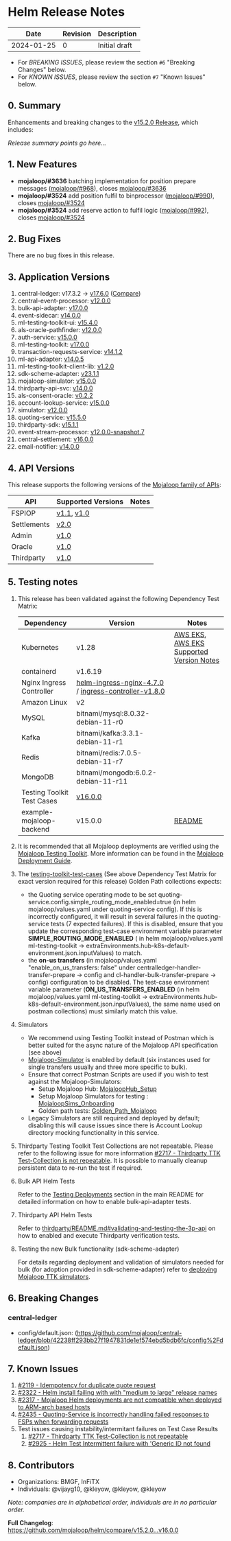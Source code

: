 # Helm Release Notes

Date | Revision | Description
---------|----------|---------
2024-01-25 | 0 | Initial draft

- For *BREAKING ISSUES*, please review the section `#6` "Breaking Changes" below.
- For *KNOWN ISSUES*, please review the section `#7` "Known Issues" below.

## 0. Summary

Enhancements and breaking changes to the [v15.2.0 Release](https://github.com/mojaloop/helm/blob/master/.changelog/release-v15.2.0.md), which includes:

_Release summary points go here..._

## 1. New Features
* **mojaloop/#3636** batching implementation for position prepare messages ([mojaloop/#968](https://github.com/mojaloop/central-ledger/pull/968)), closes [mojaloop/#3636](https://github.com/mojaloop/project/issues/3636)
* **mojaloop/#3524** add position fulfil to binprocessor ([mojaloop/#990](https://github.com/mojaloop/central-ledger/pull/990)), closes [mojaloop/#3524](https://github.com/mojaloop/project/issues/3524)
* **mojaloop/#3524** add reserve action to fulfil logic ([mojaloop/#992](https://github.com/mojaloop/central-ledger/pull/992)), closes [mojaloop/#3524](https://github.com/mojaloop/project/issues/3524)

## 2. Bug Fixes
There are no bug fixes in this release.

## 3. Application Versions

1. central-ledger: v17.3.2 ->                     [v17.6.0](https://github.com/mojaloop/central-ledger/releases/v17.6.0)                     ([Compare](https://github.com/mojaloop/central-ledger/compare/v17.3.2...v17.6.0))
2. central-event-processor: [v12.0.0](https://github.com/mojaloop/central-event-processor/releases/v12.0.0)
3. bulk-api-adapter: [v17.0.0](https://github.com/mojaloop/bulk-api-adapter/releases/v17.0.0)
4. event-sidecar: [v14.0.0](https://github.com/mojaloop/event-sidecar/releases/v14.0.0)
5. ml-testing-toolkit-ui: [v15.4.0](https://github.com/mojaloop/ml-testing-toolkit-ui/releases/v15.4.0)
6. als-oracle-pathfinder: [v12.0.0](https://github.com/mojaloop/als-oracle-pathfinder/releases/v12.0.0)
7. auth-service: [v15.0.0](https://github.com/mojaloop/auth-service/releases/v15.0.0)
8. ml-testing-toolkit: [v17.0.0](https://github.com/mojaloop/ml-testing-toolkit/releases/v17.0.0)
9. transaction-requests-service: [v14.1.2](https://github.com/mojaloop/transaction-requests-service/releases/v14.1.2)
10. ml-api-adapter: [v14.0.5](https://github.com/mojaloop/ml-api-adapter/releases/v14.0.5)
11. ml-testing-toolkit-client-lib: [v1.2.0](https://github.com/mojaloop/ml-testing-toolkit-client-lib/releases/v1.2.0)
12. sdk-scheme-adapter: [v23.1.1](https://github.com/mojaloop/sdk-scheme-adapter/releases/v23.1.1)
13. mojaloop-simulator: [v15.0.0](https://github.com/mojaloop/mojaloop-simulator/releases/v15.0.0)
14. thirdparty-api-svc: [v14.0.0](https://github.com/mojaloop/thirdparty-api-svc/releases/v14.0.0)
15. als-consent-oracle: [v0.2.2](https://github.com/mojaloop/als-consent-oracle/releases/v0.2.2)
16. account-lookup-service: [v15.0.0](https://github.com/mojaloop/account-lookup-service/releases/v15.0.0)
17. simulator: [v12.0.0](https://github.com/mojaloop/simulator/releases/v12.0.0)
18. quoting-service: [v15.5.0](https://github.com/mojaloop/quoting-service/releases/v15.5.0)
19. thirdparty-sdk: [v15.1.1](https://github.com/mojaloop/thirdparty-sdk/releases/v15.1.1)
20. event-stream-processor: [v12.0.0-snapshot.7](https://github.com/mojaloop/event-stream-processor/releases/v12.0.0-snapshot.7)
21. central-settlement: [v16.0.0](https://github.com/mojaloop/central-settlement/releases/v16.0.0)
22. email-notifier: [v14.0.0](https://github.com/mojaloop/email-notifier/releases/v14.0.0)

## 4. API Versions

This release supports the following versions of the [Mojaloop family of APIs](https://docs.mojaloop.io/api):

| API         | Supported Versions                                                                                                                                    | Notes |
| ----------- | ------------------------------------------------------------------------------------------------------------------------------------------ | ----- |
| FSPIOP      | [v1.1](https://docs.mojaloop.io/api/fspiop/v1.1/api-definition.html), [v1.0](https://docs.mojaloop.io/api/fspiop/v1.0/api-definition.html) |       |
| Settlements | [v2.0](https://docs.mojaloop.io/api/settlement)                                                                                            |       |
| Admin       | [v1.0](https://docs.mojaloop.io/api/administration/central-ledger-api.html)                                                                |       |
| Oracle      | [v1.0](https://docs.mojaloop.io/legacy/api/als-oracle-api-specification.html)                                                              |       |
| Thirdparty  | [v1.0](https://docs.mojaloop.io/api/thirdparty)                                                                                            |       |

## 5. Testing notes

1. This release has been validated against the following Dependency Test Matrix:

    | Dependency | Version |  Notes   |
    | ---------- | ------- | --- |
    | Kubernetes | v1.28 | [AWS EKS](https://aws.amazon.com/eks/), [AWS EKS Supported Version Notes](https://docs.aws.amazon.com/eks/latest/userguide/kubernetes-versions.html)  |
    | containerd  |  v1.6.19  |  |
    | Nginx Ingress Controller | [helm-ingress-nginx-4.7.0](https://github.com/kubernetes/ingress-nginx/releases/tag/helm-chart-4.7.0) / [ingress-controller-v1.8.0](https://github.com/kubernetes/ingress-nginx/releases/tag/controller-v1.8.0) |     |
    |  Amazon Linux   |  v2   |     |
    |  MySQL   |  bitnami/mysql:8.0.32-debian-11-r0   |     |
    |  Kafka   |  bitnami/kafka:3.3.1-debian-11-r1   |     |
    |  Redis   |  bitnami/redis:7.0.5-debian-11-r7   |     |
    |  MongoDB   |  bitnami/mongodb:6.0.2-debian-11-r11   |     |
    |  Testing Toolkit Test Cases   |  [v16.0.0](https://github.com/mojaloop/testing-toolkit-test-cases/releases/tag/v16.0.0)   |     |
    |  example-mojaloop-backend   |  v15.0.0   |  [README](https://github.com/mojaloop/helm/blob/master/example-mojaloop-backend/README.md)   |

2. It is recommended that all Mojaloop deployments are verified using the [Mojaloop Testing Toolkit](https://docs.mojaloop.io/documentation/mojaloop-technical-overview/ml-testing-toolkit/). More information can be found in the [Mojaloop Deployment Guide](https://docs.mojaloop.io/documentation/deployment-guide).

3. The [testing-toolkit-test-cases](https://github.com/mojaloop/testing-toolkit-test-cases/releases) (See above Dependency Test Matrix for exact version required for this release) Golden Path collections expects:
    - the Quoting service operating mode to be set quoting-service.config.simple_routing_mode_enabled=true (in helm mojaloop/values.yaml under quoting-service config). If this is incorrectly configured, it will result in several failures in the quoting-service tests (7 expected failures). If this is disabled, ensure that you update the corresponding test-case environment variable parameter **SIMPLE_ROUTING_MODE_ENABLED** ( in helm mojaloop/values.yaml ml-testing-toolkit -> extraEnvironments.hub-k8s-default-environment.json.inputValues) to match.
    - the **on-us transfers** (in mojaloop/values.yaml "enable_on_us_transfers: false" under centralledger-handler-transfer-prepare -> config and  cl-handler-bulk-transfer-prepare -> config) configuration to be disabled. The test-case environment variable parameter (**ON_US_TRANSFERS_ENABLED** (in helm mojaloop/values.yaml ml-testing-toolkit -> extraEnvironments.hub-k8s-default-environment.json.inputValues), the same name used on postman collections) must similarly match this value.

4. Simulators
    - We recommend using Testing Toolkit instead of Postman which is better suited for the async nature of the Mojaloop API specification (see above)
    - [Mojaloop-Simulator](https://github.com/mojaloop/mojaloop-simulator) is enabled by default (six instances used for single transfers usually and three more specific to bulk).
    - Ensure that correct Postman Scripts are used if you wish to test against the Mojaloop-Simulators:
        - Setup Mojaloop Hub: [MojaloopHub_Setup](https://github.com/mojaloop/postman/blob/v12.0.0/MojaloopHub_Setup.postman_collection.json)
        - Setup Mojaloop Simulators for testing : [MojaloopSims_Onboarding](https://github.com/mojaloop/postman/blob/v12.0.0/MojaloopSims_Onboarding.postman_collection.json)
        - Golden path tests: [Golden_Path_Mojaloop](https://github.com/mojaloop/postman/blob/v12.0.0/Golden_Path_Mojaloop.postman_collection.json)
    - Legacy Simulators are still required and deployed by default; disabling this will cause issues since there is Account Lookup directory mocking functionality in this service.

5. Thirdparty Testing Toolkit Test Collections are not repeatable. Please refer to the following issue for more information [#2717 - Thirdparty TTK Test-Collection is not repeatable](https://github.com/mojaloop/project/issues/2717). It is possible to manually cleanup persistent data to re-run the test if required.

6. Bulk API Helm Tests

    Refer to the [Testing Deployments](https://github.com/mojaloop/helm/blob/master/README.md#testing-deployments) section in the main README for detailed information on how to enable bulk-api-adapter tests.

7. Thirdparty API Helm Tests

    Refer to [thirdparty/README.md#validating-and-testing-the-3p-api](https://github.com/mojaloop/helm/blob/master/thirdparty/README.md#validating-and-testing-the-3p-api) on how to enabled and execute Thirdparty verification tests.

8. Testing the new Bulk functionality (sdk-scheme-adapter)

    For details regarding deployment and validation of simulators needed for bulk (for adoption provided in sdk-scheme-adapter) refer to [deploying Mojaloop TTK simulators](https://github.com/mojaloop/helm/blob/master/mojaloop-ttk-simulators/README.md).

## 6. Breaking Changes


### central-ledger
  * config/default.json: (https://github.com/mojaloop/central-ledger/blob/42238ff293bb27f1947831de1ef574ebd5bdb6fc/config%2Fdefault.json)

## 7. Known Issues

1. [#2119 - Idempotency for duplicate quote request](https://github.com/mojaloop/project/issues/2119)
2. [#2322 - Helm install failing with with "medium to large" release names](https://github.com/mojaloop/project/issues/2322)
3. [#2317 - Mojaloop Helm deployments are not compatible when deployed to ARM-arch based hosts](https://github.com/mojaloop/project/issues/2317)
4. [#2435 - Quoting-Service is incorrectly handling failed responses to FSPs when forwarding requests](https://github.com/mojaloop/project/issues/2435)
5. Test issues causing instability/intermitant failures on Test Case Results
    1. [#2717 - Thirdparty TTK Test-Collection is not repeatable](https://github.com/mojaloop/project/issues/2717)
    2. [#2925 - Helm Test Intermittent failure with 'Generic ID not found](https://github.com/mojaloop/project/issues/2925)

## 8. Contributors

- Organizations: BMGF, InFiTX
- Individuals: @vijayg10, @kleyow, @kleyow, @kleyow

*Note: companies are in alphabetical order, individuals are in no particular order.*

**Full Changelog**: https://github.com/mojaloop/helm/compare/v15.2.0...v16.0.0
